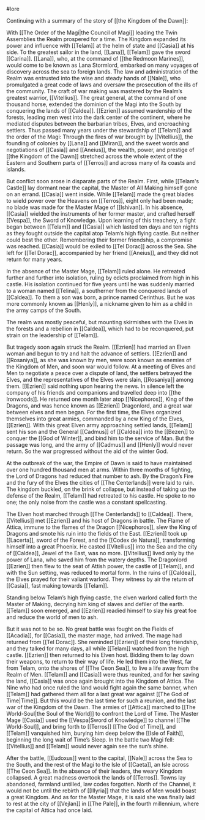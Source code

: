 #lore

Continuing with a summary of the story of [[the Kingdom of the Dawn]]:

With [[The Order of the Magi|the Council of Magi]] leading the Twin Assemblies the Realm prospered for a time. The Kingdom expanded its power and influence with [[Telam]] at the helm of state and [[Casia]] at his side. To the greatest sailor in the land, [[Lana]], [[Telam]] gave the sword [[Carina]]. [[Lana]], who, at the command of [[the Redmoon Marines]], would come to be known as Lana Stormlord, embarked on many voyages of discovery across the sea to foreign lands. The law and administration of the Realm was entrusted into the wise and steady hands of [[Nale]], who promulgated a great code of laws and oversaw the prosecution of the ills of the community. The craft of war making was mastered by the Realm’s greatest warrior, [[Vitellius]]. The great general, at the command of one thousand horse, extended the dominion of the Magi into the South by conquering the lands of [[Caldea]]. [[Ezrien]] assumed wardenship of the forests, leading men west into the dark center of the continent, where he mediated disputes between the barbarian tribes, Elves, and encroaching settlers. Thus passed many years under the stewardship of [[Telam]] and the order of the Magi: Through the fires of war brought by [[Vitellius]], the founding of colonies by [[Lana]] and [[Miran]], and the sweet words and negotiations of [[Casia]] and [[Aneius]], the wealth, power, and prestige of [[the Kingdom of the Dawn]] stretched across the whole extent of the Eastern and Southern parts of [[Terros]] and across many of its coasts and islands.

But conflict soon arose in disparate parts of the Realm. First, while [[Telam's Castle]] lay dormant near the capital, the Master of All Making himself gone on an errand. [[Casia]] went inside. While [[Telam]] made the great blades to wield power over the Heavens on [[Terros]], eight only had been made; no blade was made for the Master Mage of [[Ishivan]]. In his absence, [[Casia]] wielded the instruments of her former master, and crafted herself [[Vespa]], the Sword of Knowledge. Upon learning of this treachery, a fight began between [[Telam]] and [[Casia]] which lasted ten days and ten nights as they fought outside the capital atop Telam’s high flying castle.
But neither could best the other. Remembering their former friendship, a compromise was reached. [[Casia]] would be exiled to [[Tel Dorac]] across the Sea. She left for [[Tel Dorac]], accompanied by her friend [[Aneius]], and they did not return for many years.

In the absence of the Master Mage, [[Telam]] ruled alone. He retreated further and further into isolation, ruling by edicts proclaimed from high in his castle. His isolation continued for five years until he was suddenly married to a woman named [[Telina]], a southerner from the conquered lands of [[Caldea]]. To them a son was born, a prince named Cerinthus. But he was more commonly known as [[Henly]], a nickname given to him as a child in the army camps of the South.

The realm was mostly peaceful, but mounting skirmishes with the Elves in the forests and a rebellion in [[Caldea]], which had to be reconquered, put strain on the leadership of [[Telam]].

But tragedy soon again struck the Realm. [[Ezrien]] had married an Elven woman and begun to try and halt the advance of settlers. [[Ezrien]] and [[Rosaniya]], as she was known by men, were soon known as enemies of the Kingdom of Men, and soon war would follow. At a meeting of Elves and Men to negotiate a peace over a dispute of land, the settlers betrayed the Elves, and the representatives of the Elves were slain, [[Rosaniya]] among them. [[Ezrien]] said nothing upon hearing the news. In silence left the company of his friends and companions and travelled deep into [[the Ironwoods]]. He returned one month later atop [[Nicephoros]], King of the Dragons, and was hence known as [[Ezrien]] Dragonlord, and a great war between elves and men began. For the first time, the Elves organized themselves into great armies, commanded by a new King of the Elves, [[Ezrien]]. With this great Elven army approaching settled lands, [[Telam]] sent his son and the General [[Cadmus]] of [[Caldea]] into the [[Bezen]] to conquer the [[God of Winter]], and bind him to the service of Man. But the passage was long, and the army of [[Cadmus]] and [[Henly]] would never return. So the war progressed without the aid of the winter God.

At the outbreak of the war, the Empire of Dawn is said to have maintained over one hundred thousand men at arms. Within three months of fighting, the Lord of Dragons had reduced that number to ash. By the Dragon’s Fire and the fury of the Elves the cities of [[The Centerlands]] were laid to ruin. The kingdom buckled, on the brink of collapse, but instead of taking up the defense of the Realm, [[Telam]] had retreated to his castle. He spoke to no one; the only noise from the castle was a constant spellcasting.

The Elven host marched through [[The Centerlands]] to [[Caldea]]. There, [[Vitellius]] met [[Ezrien]] and his host of Dragons in battle. The Flame of Attica, immune to the flames of the Dragon [[Nicephoros]], slew the King of Dragons and smote his ruin into the fields of the East. [[Ezrien]] took up [[Lacerta]], sword of the Forest, and the [[Codex de Natura]], transforming himself into a great Phoenix. He casted [[Vitellius]] into the Sea and the city of [[Caldea]], Jewel of the East, was no more. [[Vitellius]] lived only by the power of Lana, who saved him from the watery depths. The Dragonlord [[Ezrien]] then flew to the seat of Attish power, the castle of [[Telam]], and with the Sun
setting, was reduced to mortal form. In the ruins of [[Caldea]], the Elves prayed for their valiant warlord. They witness by air the return of [[Casia]], fast making towards [[Telam]].

Standing below Telam’s high flying castle, the elven warlord called forth the Master of Making, decrying him king of slaves and defiler of the earth. [[Telam]] soon emerged, and [[Ezrien]] readied himself to slay his great foe and reduce the world of men to ash.

But it was not to be so. No great battle was fought on the Fields of [[Acadia]], for [[Casia]], the master mage, had arrived. The mage had returned from [[Tel Dorac]]. She reminded [[Ezrien]] of their long friendship, and they talked for many days, all while [[Telam]] watched from the high castle. [[Ezrien]] then returned to his Elven host. Bidding them to lay down their weapons, to return to their way of life. He led them into the West, far from Telam, onto the shores of [[The Ceon Sea]], to live a life away from the Realm of Men. [[Telam]] and [[Casia]] were thus reunited, and for her saving the land, [[Casia]] was once again brought into the Kingdom of Attica. The Nine who had once ruled the land would fight again the same banner, when [[Telam]] had gathered them all for a last great war against [[The God of Time|Time]]. But this would be the last time for such a reunion, and the last war of the Kingdom of the Dawn. The armies of [[Attica]] marched to [[The World-Soul|the Soul of the World]] to confront the Lord of Time. The Master Mage [[Casia]] used the [[Vespa|Sword of Knowledge]] to channel [[The World-Soul]], and bring forth to [[Terros]] [[The God of Time]], and [[Telam]] vanquished him, burying him deep below the [[Isle of Faith]], beginning the long wait of Time’s Sleep. In the battle two Magi fell: [[Vitellius]] and [[Telam]] would never again see the sun’s shine.

After the battle, [[Eudoxus]] went to the capital, [[Nale]] across the Sea to the South, and the rest of the Magi to the Isle of [[Caeta]], an Isle across [[The Ceon Sea]]. In the absence of their leaders, the weary Kingdom collapsed. A great madness overtook the lands of [[Terros]]. Towns lay abandoned, farmland untilled, law codes forgotten. North of the Channel, it would not be until the rebirth of [[Illyria]] that the lands of Men would boast a great Kingdom. And as for the Master Mage, it is said she was finally laid to rest at the city of [[Vejlan]] in [[The Pale]], in the fourth millennium, where the capital of Attica had once laid.